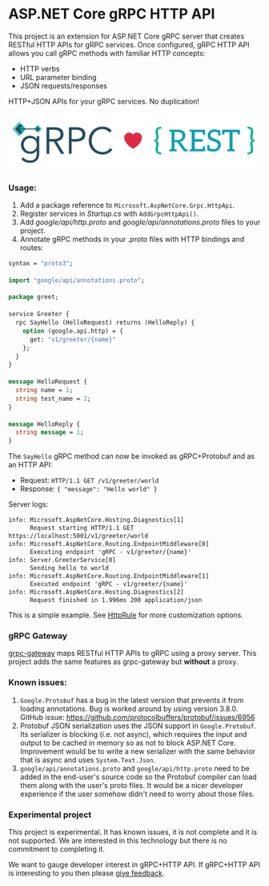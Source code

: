 ASP.NET Core gRPC HTTP API
==========================

This project is an extension for ASP.NET Core gRPC server that creates RESTful HTTP APIs for gRPC services. Once configured, gRPC HTTP API allows you call gRPC methods with familiar HTTP concepts:

* HTTP verbs
* URL parameter binding
* JSON requests/responses

HTTP+JSON APIs for your gRPC services. No duplication!

![gRPC loves REST](grpc-rest-logo.png "gRPC loves REST")

### Usage:

1. Add a package reference to `Microsoft.AspNetCore.Grpc.HttpApi`.
2. Register services in *Startup.cs* with `AddGrpcHttpApi()`.
2. Add *google/api/http.proto* and *google/api/annotations.proto* files to your project.
3. Annotate gRPC methods in your *.proto* files with HTTP bindings and routes:

```protobuf
syntax = "proto3";

import "google/api/annotations.proto";

package greet;

service Greeter {
  rpc SayHello (HelloRequest) returns (HelloReply) {
    option (google.api.http) = {
      get: "v1/greeter/{name}"
    };
  }
}

message HelloRequest {
  string name = 1;
  string test_name = 2;
}

message HelloReply {
  string message = 1;
}
```

The `SayHello` gRPC method can now be invoked as gRPC+Protobuf and as an HTTP API:

* Request: `HTTP/1.1 GET /v1/greeter/world`
* Response: `{ "message": "Hello world" }`

Server logs:

```
info: Microsoft.AspNetCore.Hosting.Diagnostics[1]
      Request starting HTTP/1.1 GET https://localhost:5001/v1/greeter/world
info: Microsoft.AspNetCore.Routing.EndpointMiddleware[0]
      Executing endpoint 'gRPC - v1/greeter/{name}'
info: Server.GreeterService[0]
      Sending hello to world
info: Microsoft.AspNetCore.Routing.EndpointMiddleware[1]
      Executed endpoint 'gRPC - v1/greeter/{name}'
info: Microsoft.AspNetCore.Hosting.Diagnostics[2]
      Request finished in 1.996ms 200 application/json
```

This is a simple example. See [HttpRule](https://cloud.google.com/service-infrastructure/docs/service-management/reference/rpc/google.api#google.api.HttpRule) for more customization options.

### gRPC Gateway

[grpc-gateway](https://github.com/grpc-ecosystem/grpc-gateway) maps RESTful HTTP APIs to gRPC using a proxy server. This project adds the same features as grpc-gateway but **without** a proxy.

### Known issues:

1. `Google.Protobuf` has a bug in the latest version that prevents it from loading annotations. Bug is worked around by using version 3.8.0. GitHub issue: https://github.com/protocolbuffers/protobuf/issues/6956
2. Protobuf JSON serialization uses the JSON support in `Google.Protobuf`. Its serializer is blocking (i.e. not async), which requires the input and output to be cached in memory so as not to block ASP.NET Core. Improvement would be to write a new serializer with the same behavior that is async and uses `System.Text.Json`.
3. `google/api/annotations.proto` and `google/api/http.proto` need to be added in the end-user's source code so the Protobuf compiler can load them along with the user's proto files. It would be a nicer developer experience if the user somehow didn't need to worry about those files.

### Experimental project

This project is experimental. It has known issues, it is not complete and it is not supported. We are interested in this technology but there is no commitment to completing it.

We want to gauge developer interest in gRPC+HTTP API. If gRPC+HTTP API is interesting to you then please [give feedback](https://github.com/grpc/grpc-dotnet/issues/167).
